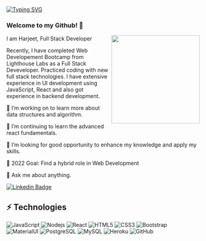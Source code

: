 [![Typing SVG](https://readme-typing-svg.herokuapp.com/?lines=Hello+my+name+is+Harjeet;Welcome+to+my+repository)](https://git.io/typing-svg)


### Welcome to my Github! 👋

<img align='right' src="ps://giphy.com/gifs/dommespace-domme-space-programador-qgQUggAC3Pfv687qPC" width="230" />

I am Harjeet, Full Stack Developer

Recently, I have completed Web Developement Bootcamp from Lighthouse Labs as a Full Stack Deveveloper. Practiced coding with new full stack technologies.
I have extensive experience in UI development using JavaScript, React and also got experience in backend development.

🔭 I’m working on to learn more about data structures and algorithm.

🌱 I’m continuing to learn the advanced react fundamentals.

👯 I’m looking for good opportunity to enhance my knowledge and apply my skills.

🥅 2022 Goal: Find a hybrid role in Web Development

💬 Ask me about anything.

[![Linkedin Badge](https://img.shields.io/badge/-HarjeetKaur-blue?style=flat-square&logo=Linkedin&logoColor=white&link=https://www.linkedin.com/in/harjeet-kaur-373675146/)](https://www.linkedin.com/in/harjeet-kaur-373675146/)

## ⚡ Technologies

![JavaScript](https://img.shields.io/badge/-JavaScript-black?style=flat-square&logo=javascript)
![Nodejs](https://img.shields.io/badge/-Nodejs-black?style=flat-square&logo=Node.js)
![React](https://img.shields.io/badge/-React-black?style=flat-square&logo=react)
![HTML5](https://img.shields.io/badge/-HTML5-E34F26?style=flat-square&logo=html5&logoColor=white)
![CSS3](https://img.shields.io/badge/-CSS3-1572B6?style=flat-square&logo=css3)
![Bootstrap](https://img.shields.io/badge/-Bootstrap-563D7C?style=flat-square&logo=bootstrap)
![MaterialUI](https://img.shields.io/badge/MUi-MaterialUI-yellow?style=flat-square&logo=materialUI)
![PostgreSQL](https://img.shields.io/badge/-PostgreSQL-336791?style=flat-square&logo=postgresql)
![MySQL](https://img.shields.io/badge/-MySQL-black?style=flat-square&logo=mysql)
![Heroku](https://img.shields.io/badge/-Heroku-430098?style=flat-square&logo=heroku)
![GitHub](https://img.shields.io/badge/-GitHub-181717?style=flat-square&logo=github)
